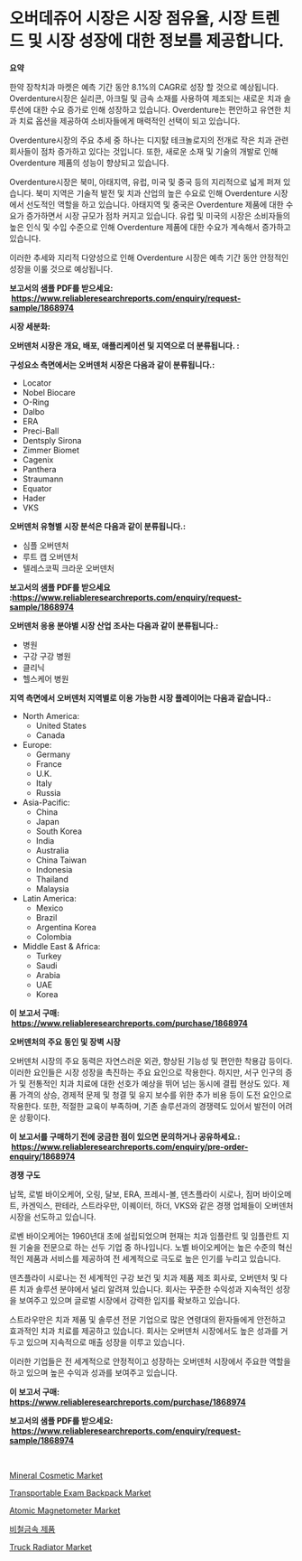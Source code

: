 <p><h1>오버데쥬어 시장은 시장 점유율, 시장 트렌드 및 시장 성장에 대한 정보를 제공합니다.</h1></p><p><strong>요약</strong></p>
<p><p>한약  장착치과 마켓은 예측 기간 동안 8.1%의 CAGR로 성장 할 것으로 예상됩니다. Overdenture시장은 실리콘, 아크릴 및 금속 소재를 사용하여 제조되는 새로운 치과 솔루션에 대한 수요 증가로 인해 성장하고 있습니다. Overdenture는 편안하고 유연한 치과 치료 옵션을 제공하여 소비자들에게 매력적인 선택이 되고 있습니다.</p><p>Overdenture시장의 주요 추세 중 하나는 디지턄 테크놀로지의 전개로 작은 치과 관련 회사들이 점차 증가하고 있다는 것입니다. 또한, 새로운 소재 및 기술의 개발로 인해 Overdenture 제품의 성능이 향상되고 있습니다.</p><p>Overdenture시장은 북미, 아태지역, 유럽, 미국 및 중국 등의 지리적으로 넓게 퍼져 있습니다. 북미 지역은 기술적 발전 및 치과 산업의 높은 수요로 인해 Overdenture 시장에서 선도적인 역할을 하고 있습니다. 아태지역 및 중국은 Overdenture 제품에 대한 수요가 증가하면서 시장 규모가 점차 커지고 있습니다. 유럽 및 미국의 시장은 소비자들의 높은 인식 및 수입 수준으로 인해 Overdenture 제품에 대한 수요가 계속해서 증가하고 있습니다. </p><p>이러한 추세와 지리적 다양성으로 인해 Overdenture 시장은 예측 기간 동안 안정적인 성장을 이룰 것으로 예상됩니다.</p></p>
<p><strong>보고서의 샘플 PDF를 받으세요: &nbsp;<a href="https://www.reliableresearchreports.com/enquiry/request-sample/1868974">https://www.reliableresearchreports.com/enquiry/request-sample/1868974</a></strong></p>
<p><strong>시장 세분화:</strong></p>
<p><strong> 오버덴처 시장은 개요, 배포, 애플리케이션 및 지역으로 더 분류됩니다. :</strong></p>
<p><strong>구성요소 측면에서는 오버덴처 시장은 다음과 같이 분류됩니다.:</strong></p>
<p><ul><li>Locator</li><li>Nobel Biocare</li><li>O-Ring</li><li>Dalbo</li><li>ERA</li><li>Preci-Ball</li><li>Dentsply Sirona</li><li>Zimmer Biomet</li><li>Cagenix</li><li>Panthera</li><li>Straumann</li><li>Equator</li><li>Hader</li><li>VKS</li></ul></p>
<p><strong> 오버덴처 유형별 시장 분석은 다음과 같이 분류됩니다.:</strong></p>
<p><ul><li>심플 오버덴처</li><li>루트 캡 오버덴처</li><li>텔레스코픽 크라운 오버덴처</li></ul></p>
<p><strong>보고서의 샘플 PDF를 받으세요 :<a href="https://www.reliableresearchreports.com/enquiry/request-sample/1868974">https://www.reliableresearchreports.com/enquiry/request-sample/1868974</a></strong></p>
<p><strong> 오버덴처 응용 분야별 시장 산업 조사는 다음과 같이 분류됩니다.:</strong></p>
<p><ul><li>병원</li><li>구강 구강 병원</li><li>클리닉</li><li>헬스케어 병원</li></ul></p>
<p><strong>지역 측면에서 오버덴처 지역별로 이용 가능한 시장 플레이어는 다음과 같습니다.:</strong></p>
<p><ul>
    <li>
        North America:
        <ul>
            <li>United States</li>
            <li>Canada</li>
        </ul>
    </li>
    <li>
        Europe:
        <ul>
            <li>Germany</li>
            <li>France</li>
            <li>U.K.</li>
            <li>Italy</li>
            <li>Russia</li>
        </ul>
    </li>
    <li>
        Asia-Pacific:
        <ul>
            <li>China</li>
            <li>Japan</li>
            <li>South Korea</li>
            <li>India</li>
            <li>Australia</li>
            <li>China Taiwan</li>
            <li>Indonesia</li>
            <li>Thailand</li>
            <li>Malaysia</li>
        </ul>
    </li>
    <li>
        Latin America:
        <ul>
            <li>Mexico</li>
            <li>Brazil</li>
            <li>Argentina Korea</li>
            <li>Colombia</li>
        </ul>
    </li>
    <li>
        Middle East & Africa:
        <ul>
            <li>Turkey</li>
            <li>Saudi</li>
            <li>Arabia</li>
            <li>UAE</li>
            <li>Korea</li>
        </ul>
    </li>
    </ul></p>
<p><strong>이 보고서 구매: &nbsp;<a href="https://www.reliableresearchreports.com/purchase/1868974">https://www.reliableresearchreports.com/purchase/1868974</a></strong></p>
<p><strong>오버덴처의 주요 동인 및 장벽 시장</strong></p>
<p><p>오버덴처 시장의 주요 동력은 자연스러운 외관, 향상된 기능성 및 편안한 착용감 등이다. 이러한 요인들은 시장 성장을 촉진하는 주요 요인으로 작용한다. 하지만, 서구 인구의 증가 및 전통적인 치과 치료에 대한 선호가 예상을 뛰어 넘는 동시에 결핍 현상도 있다. 제품 가격의 상승, 경제적 문제 및 청결 및 유지 보수를 위한 추가 비용 등이 도전 요인으로 작용한다. 또한, 적절한 교육이 부족하며, 기존 솔루션과의 경쟁력도 있어서 발전이 어려운 상황이다.</p></p>
<p><strong>이 보고서를 구매하기 전에 궁금한 점이 있으면 문의하거나 공유하세요.: &nbsp;<a href="https://www.reliableresearchreports.com/enquiry/pre-order-enquiry/1868974">https://www.reliableresearchreports.com/enquiry/pre-order-enquiry/1868974</a></strong></p>
<p><strong>경쟁 구도</strong></p>
<p><p>납목, 로벌 바이오케어, 오링, 달보, ERA, 프레시-볼, 덴츠플라이 시로나, 짐머 바이오메트, 카겐익스, 판테라, 스트라우만, 이퀘이터, 하더, VKS와 같은 경쟁 업체들이 오버덴처 시장을 선도하고 있습니다.</p><p>로벤 바이오케어는 1960년대 초에 설립되었으며 현재는 치과 임플란트 및 임플란트 지원 기술을 전문으로 하는 선두 기업 중 하나입니다. 노벨 바이오케어는 높은 수준의 혁신적인 제품과 서비스를 제공하여 전 세계적으로 극도로 높은 인기를 누리고 있습니다.</p><p>덴츠플라이 시로나는 전 세계적인 구강 보건 및 치과 제품 제조 회사로, 오버덴처 및 다른 치과 솔루션 분야에서 널리 알려져 있습니다. 회사는 꾸준한 수익성과 지속적인 성장을 보여주고 있으며 글로벌 시장에서 강력한 입지를 확보하고 있습니다.</p><p>스트라우만은 치과 제품 및 솔루션 전문 기업으로 많은 연령대의 환자들에게 안전하고 효과적인 치과 치료를 제공하고 있습니다. 회사는 오버덴처 시장에서도 높은 성과를 거두고 있으며 지속적으로 매출 성장을 이루고 있습니다.</p><p>이러한 기업들은 전 세계적으로 안정적이고 성장하는 오버덴처 시장에서 주요한 역할을 하고 있으며 높은 수익과 성과를 보여주고 있습니다.</p></p>
<p><strong>이 보고서 구매: &nbsp; <a href="https://www.reliableresearchreports.com/purchase/1868974">https://www.reliableresearchreports.com/purchase/1868974</a></strong></p>
<p><strong>보고서의 샘플 PDF를 받으세요: &nbsp;<a href="https://www.reliableresearchreports.com/enquiry/request-sample/1868974">https://www.reliableresearchreports.com/enquiry/request-sample/1868974</a></strong><strong></strong></p>
<p>&nbsp;</p>
<p><p><a href="https://github.com/irfadac/Market-Research-Report-List-2/blob/main/mineral-cosmetic-market.md">Mineral Cosmetic Market</a></p><p><a href="https://issuu.com/reportprime-2/docs/transportable-exam-backpack-market-size-2030.pptx">Transportable Exam Backpack Market</a></p><p><a href="https://view.publitas.com/reportprime-1/atomic-magnetometer-market-size-2024-2031-global-industrial-analysis-key-geographical-regions-market-share-top-key-players-product-types-and-forecast-research-report/">Atomic Magnetometer Market</a></p><p><a href="https://github.com/lkwggful07722/Market-Research-Report-List-1/blob/main/79821173079.md">비철금속 제품</a></p><p><a href="https://faithful-glue-af3.notion.site/Truck-Radiator-Market-Size-Growing-and-Forecasted-for-period-from-2024-2031-and-provides-complete--1bf72e156bd4402a892c2fcbf391d75c">Truck Radiator Market</a></p></p>